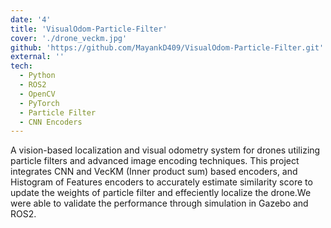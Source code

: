 ```yaml
---
date: '4'
title: 'VisualOdom-Particle-Filter'
cover: './drone_veckm.jpg'
github: 'https://github.com/MayankD409/VisualOdom-Particle-Filter.git'
external: ''
tech:
  - Python
  - ROS2
  - OpenCV
  - PyTorch
  - Particle Filter
  - CNN Encoders
---
```


A vision-based localization and visual odometry system for drones utilizing particle filters and advanced image encoding techniques. This project integrates CNN and VecKM (Inner product sum) based encoders, and Histogram of Features encoders to accurately estimate similarity score to update the weights of particle filter and effeciently localize the drone.We were able to validate the performance through simulation in Gazebo and ROS2.
